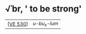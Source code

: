# √ʾbr, ' to be strong'

|            |                          |
| ---------- | ------------------------ |
| [[VE 530]] | *u-bu*<sub>x</sub>-*lum* |


[//begin]: # "Autogenerated link references for markdown compatibility"
[VE 530]: <VE 530> "VE 530"
[//end]: # "Autogenerated link references"